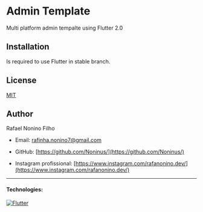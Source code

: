 # Admin Template

Multi platform admin tempalte using Flutter 2.0

## Installation

Is required to use Flutter in stable branch.

## License
[MIT](LICENSE)


## Author

Rafael Nonino Filho

* Email: rafinha.nonino7@gmail.com

* GitHub: [https://github.com/Noninus/](https://github.com/Noninus/)

* Instagram profissional: [https://www.instagram.com/rafanonino.dev/](https://www.instagram.com/rafanonino.dev/)

---
#### Technologies:

[![Flutter](https://lh3.googleusercontent.com/proxy/Qv3tB5AB3EyJ4-FOsBXUfq-ss-fWGzLPD-T2DIjp_aEnU1_2RHWq71GvkwpHmm5vPAeaQ91wvsgmBCQoK_kJmKKnbUvYS0OmQ5NRrs6pYqNbc-vsweRUpxuT3lKuORiSyikOVsvA8VkuT_PXTX4P)](hthttps://flutter.dev/)
